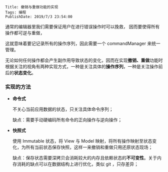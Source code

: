 ```
Title: 撤销与重做功能的实现
Tags: 编程
PublishDate: 2019/7/3 23:54:00 
```

通常的编辑器里我们需要保证用户在进行错误操作时可以挽救， 因而要使得所有操作都可逆与重做，

这就意味着要记记录所有的操作序列，因此需要一个 commandManager 来统一管理。

无论如何任何操作都会产生副作用导致状态的变化，因而在实现**撤销、重做**功能时根据关注的视角有两种实现方式，一种是关注具体的**操作序列**，一种是关注操作前后的**状态变化**。

### 实现的方法

- **命令式**

  不关心当前应用数据的状态，只关注具体命令序列；

  缺点：需要手动硬编码所有命令的正向操作与逆向操作；

- **快照式**

  使用 Immutable 状态，将 View 与 Model 映射，将所有操作映射至状态变化，为所有当前状态保存快照，这样一来撤销和重做只用还原状态现场；

  缺点：保存状态需要深拷贝会消耗较大的内存且依赖状态的**不可变性**。关于内存消耗的缺点可以在数据结构上进行优化，类似 git ，只存差异；

